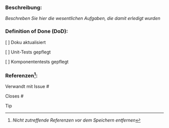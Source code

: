 ### Beschreibung:

*Beschreben Sie hier die wesentlichen Aufgaben, die damit erledigt wurden*

### Definition of Done (DoD):

[ ] Doku aktualisiert

[ ] Unit-Tests gepflegt

[ ] Komponententests gepflegt

### Referenzen[^1]:

Verwandt mit Issue #

Closes #

> [!TIP]
> [^1]: _Nicht zutreffende Referenzen vor dem Speichern entfernen_
